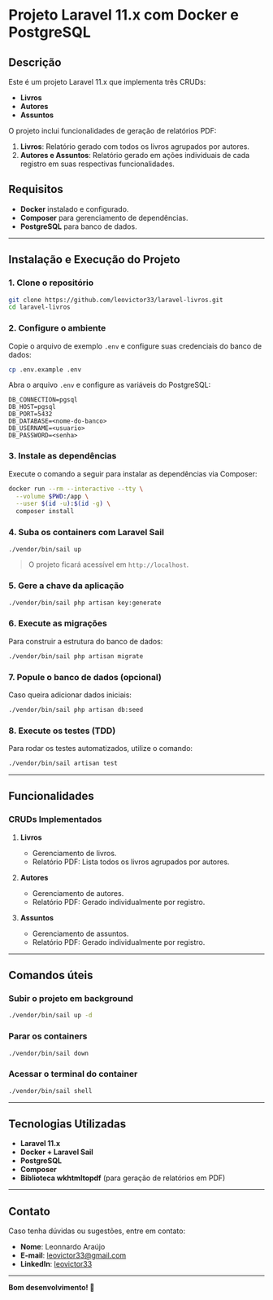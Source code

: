 # Projeto Laravel 11.x com Docker e PostgreSQL

## Descrição
Este é um projeto Laravel 11.x que implementa três CRUDs:
- **Livros**
- **Autores**
- **Assuntos**

O projeto inclui funcionalidades de geração de relatórios PDF:
1. **Livros**: Relatório gerado com todos os livros agrupados por autores.
2. **Autores e Assuntos**: Relatório gerado em ações individuais de cada registro em suas respectivas funcionalidades.

## Requisitos
- **Docker** instalado e configurado.
- **Composer** para gerenciamento de dependências.
- **PostgreSQL** para banco de dados.

---

## Instalação e Execução do Projeto

### 1. Clone o repositório
```bash
git clone https://github.com/leovictor33/laravel-livros.git
cd laravel-livros
```

### 2. Configure o ambiente
Copie o arquivo de exemplo `.env` e configure suas credenciais do banco de dados:
```bash
cp .env.example .env
```
Abra o arquivo `.env` e configure as variáveis do PostgreSQL:
```env
DB_CONNECTION=pgsql
DB_HOST=pgsql
DB_PORT=5432
DB_DATABASE=<nome-do-banco>
DB_USERNAME=<usuario>
DB_PASSWORD=<senha>
```

### 3. Instale as dependências
Execute o comando a seguir para instalar as dependências via Composer:
```bash
docker run --rm --interactive --tty \
  --volume $PWD:/app \
  --user $(id -u):$(id -g) \
  composer install
```

### 4. Suba os containers com Laravel Sail
```bash
./vendor/bin/sail up
```
> O projeto ficará acessível em `http://localhost`.

### 5. Gere a chave da aplicação
```bash
./vendor/bin/sail php artisan key:generate
```

### 6. Execute as migrações
Para construir a estrutura do banco de dados:
```bash
./vendor/bin/sail php artisan migrate
```

### 7. Popule o banco de dados (opcional)
Caso queira adicionar dados iniciais:
```bash
./vendor/bin/sail php artisan db:seed
```

### 8. Execute os testes (TDD)
Para rodar os testes automatizados, utilize o comando:
```bash
./vendor/bin/sail artisan test
```

---

## Funcionalidades

### CRUDs Implementados
1. **Livros**
    - Gerenciamento de livros.
    - Relatório PDF: Lista todos os livros agrupados por autores.

2. **Autores**
    - Gerenciamento de autores.
    - Relatório PDF: Gerado individualmente por registro.

3. **Assuntos**
    - Gerenciamento de assuntos.
    - Relatório PDF: Gerado individualmente por registro.

---

## Comandos úteis
### Subir o projeto em background
```bash
./vendor/bin/sail up -d
```

### Parar os containers
```bash
./vendor/bin/sail down
```

### Acessar o terminal do container
```bash
./vendor/bin/sail shell
```

---

## Tecnologias Utilizadas
- **Laravel 11.x**
- **Docker + Laravel Sail**
- **PostgreSQL**
- **Composer**
- **Biblioteca wkhtmltopdf** (para geração de relatórios em PDF)

---

## Contato
Caso tenha dúvidas ou sugestões, entre em contato:
- **Nome**: Leonnardo Araújo
- **E-mail**: leovictor33@gmail.com
- **LinkedIn**: [leovictor33](https://www.linkedin.com/in/leovictor33)

---

**Bom desenvolvimento! 🚀**
